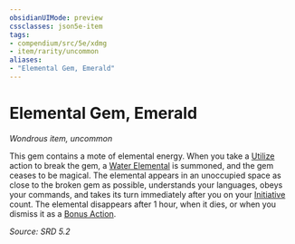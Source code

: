 ```yaml
---
obsidianUIMode: preview
cssclasses: json5e-item
tags:
- compendium/src/5e/xdmg
- item/rarity/uncommon
aliases: 
- "Elemental Gem, Emerald"
---
```

# Elemental Gem, Emerald
*Wondrous item, uncommon*  


This gem contains a mote of elemental energy. When you take a [Utilize](actions.md#Utilize) action to break the gem, a [Water Elemental](water-elemental-xmm.md) is summoned, and the gem ceases to be magical. The elemental appears in an unoccupied space as close to the broken gem as possible, understands your languages, obeys your commands, and takes its turn immediately after you on your [Initiative](initiative-xphb.md) count. The elemental disappears after 1 hour, when it dies, or when you dismiss it as a [Bonus Action](bonus-action-xphb.md).

*Source: SRD 5.2*